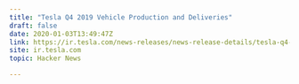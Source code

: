 ```yaml
---
title: "Tesla Q4 2019 Vehicle Production and Deliveries"
draft: false
date: 2020-01-03T13:49:47Z
link: https://ir.tesla.com/news-releases/news-release-details/tesla-q4-2019-vehicle-production-deliveries?utm_medium=RSS&utm_source=hune
site: ir.tesla.com
topic: Hacker News  

---
```


